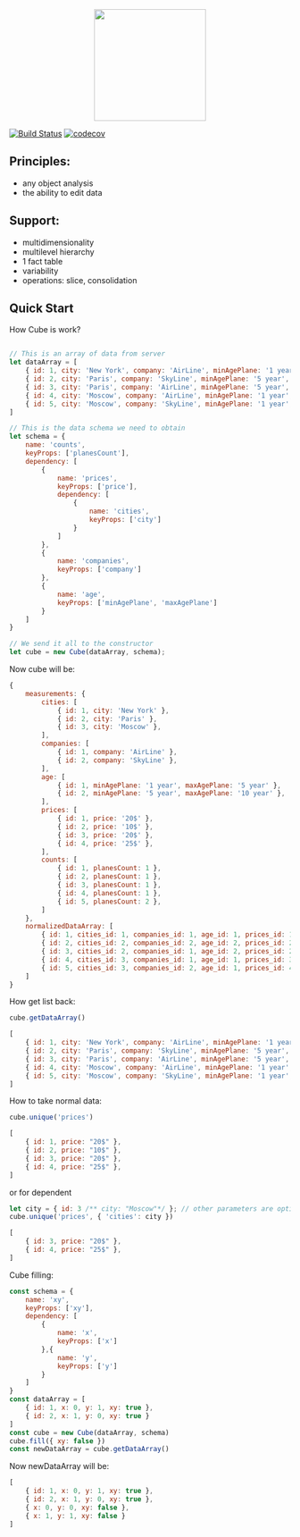 <div align="center">
  <a href="https://github.com/feonit/olap-cube">
    <img width="200" height="200" src="https://raw.githubusercontent.com/feonit/olap-cube/master/cube.jpg">
  </a>
</div>

[![Build Status](https://travis-ci.org/feonit/olap-cube.svg?branch=master)](https://travis-ci.org/feonit/olap-cube)
[![codecov](https://codecov.io/gh/feonit/olap-cube/branch/master/graph/badge.svg)](https://codecov.io/gh/feonit/olap-cube)


## Principles:
- any object analysis
- the ability to edit data

## Support:
- multidimensionality
- multilevel hierarchy
- 1 fact table
- variability
- operations: slice, consolidation

## Quick Start
How Cube is work?
```javascript

// This is an array of data from server
let dataArray = [
    { id: 1, city: 'New York', company: 'AirLine', minAgePlane: '1 year', maxAgePlane: '5 year', planesCount: 1, price: '20$'},
    { id: 2, city: 'Paris', company: 'SkyLine', minAgePlane: '5 year', maxAgePlane: '10 year', planesCount: 1, price: '10$'},
    { id: 3, city: 'Paris', company: 'AirLine', minAgePlane: '5 year', maxAgePlane: '10 year', planesCount: 1, price: '10$'},
    { id: 4, city: 'Moscow', company: 'AirLine', minAgePlane: '1 year', maxAgePlane: '5 year', planesCount: 1, price: '20$'},
    { id: 5, city: 'Moscow', company: 'SkyLine', minAgePlane: '1 year', maxAgePlane: '5 year', planesCount: 2, price: '25$'},
]

// This is the data schema we need to obtain
let schema = {
    name: 'counts',
    keyProps: ['planesCount'],
    dependency: [
        {
            name: 'prices',
            keyProps: ['price'],
            dependency: [
                {
                    name: 'cities',
                    keyProps: ['city']
                }
            ]
        },
        {
            name: 'companies',
            keyProps: ['company']
        },
        {
            name: 'age',
            keyProps: ['minAgePlane', 'maxAgePlane']
        }
    ]
}

// We send it all to the constructor
let cube = new Cube(dataArray, schema);

```
Now cube will be:

```js
{
    measurements: {
        cities: [
            { id: 1, city: 'New York' },
            { id: 2, city: 'Paris' },
            { id: 3, city: 'Moscow' },
        ],
        companies: [
            { id: 1, company: 'AirLine' },
            { id: 2, company: 'SkyLine' },
        ],
        age: [
            { id: 1, minAgePlane: '1 year', maxAgePlane: '5 year' },
            { id: 2, minAgePlane: '5 year', maxAgePlane: '10 year' },
        ],
        prices: [
            { id: 1, price: '20$' },
            { id: 2, price: '10$' },
            { id: 3, price: '20$' },
            { id: 4, price: '25$' },
        ],
        counts: [
            { id: 1, planesCount: 1 },
            { id: 2, planesCount: 1 },
            { id: 3, planesCount: 1 },
            { id: 4, planesCount: 1 },
            { id: 5, planesCount: 2 },
        ]
    },
    normalizedDataArray: [
        { id: 1, cities_id: 1, companies_id: 1, age_id: 1, prices_id: 1, counts_id: 1 },
        { id: 2, cities_id: 2, companies_id: 2, age_id: 2, prices_id: 2, counts_id: 3 },
        { id: 3, cities_id: 2, companies_id: 1, age_id: 2, prices_id: 2, counts_id: 2 },
        { id: 4, cities_id: 3, companies_id: 1, age_id: 1, prices_id: 3, counts_id: 4 },
        { id: 5, cities_id: 3, companies_id: 2, age_id: 1, prices_id: 4, counts_id: 5 },
    ]
}
```
How get list back:

```javascript
cube.getDataArray()

```
```js
[
    { id: 1, city: 'New York', company: 'AirLine', minAgePlane: '1 year', maxAgePlane: '5 year', planesCount: 1, price: '20$'},
    { id: 2, city: 'Paris', company: 'SkyLine', minAgePlane: '5 year', maxAgePlane: '10 year', planesCount: 1, price: '10$'},
    { id: 3, city: 'Paris', company: 'AirLine', minAgePlane: '5 year', maxAgePlane: '10 year', planesCount: 1, price: '10$'},
    { id: 4, city: 'Moscow', company: 'AirLine', minAgePlane: '1 year', maxAgePlane: '5 year', planesCount: 1, price: '20$'},
    { id: 5, city: 'Moscow', company: 'SkyLine', minAgePlane: '1 year', maxAgePlane: '5 year', planesCount: 2, price: '25$'},
]
```

How to take normal data:

```javascript
cube.unique('prices')
```

```js
[
    { id: 1, price: "20$" },
    { id: 2, price: "10$" },
    { id: 3, price: "20$" },
    { id: 4, price: "25$" },
]
```
or for dependent
```javascript
let city = { id: 3 /** city: "Moscow"*/ }; // other parameters are optional
cube.unique('prices', { 'cities': city })
```

```js
[
    { id: 3, price: "20$" },
    { id: 4, price: "25$" },
]
```

Cube filling:

```js
const schema = {
	name: 'xy',
	keyProps: ['xy'],
	dependency: [
	    {
	    	name: 'x',
	    	keyProps: ['x']
	    },{
	    	name: 'y',
	    	keyProps: ['y']
	    }
	]
}
const dataArray = [
    { id: 1, x: 0, y: 1, xy: true },
    { id: 2, x: 1, y: 0, xy: true }
]
const cube = new Cube(dataArray, schema)
cube.fill({ xy: false })
const newDataArray = cube.getDataArray()

```

Now newDataArray will be:
```js
[
    { id: 1, x: 0, y: 1, xy: true },
    { id: 2, x: 1, y: 0, xy: true },
    { x: 0, y: 0, xy: false },
    { x: 1, y: 1, xy: false }
]

```